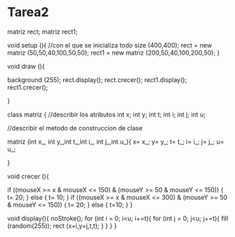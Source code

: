 # Tarea2

matriz rect;
matriz rect1;


void setup (){ //con el que se inicializa todo
  size (400,400);
  rect = new matriz (50,50,40,100,50,50);
  rect1 = new matriz (200,50,40,100,200,50);
}


void draw (){
 
background (255); 
rect.display(); 
rect.crecer();
rect1.display();
rect1.crecer();

}


class matriz {
  //describir los atributos
  int x;
  int y;
  int t;
  int i;
  int j;
  int u;
  
  
 //describir el metodo de construccion de clase
 
 matriz (int x_, int y_,int t_,int i_, int j_,int u_){
   x= x_;
   y= y_;
   t= t_;
   i= i_;
   j= j_;
   u= u_;
    
 }
   
   void crecer (){

if ((mouseX >= x & mouseX <= 150) & (mouseY >= 50 & mouseY <= 150)) {
  t= 20;
}
else {
t= 10;
}
if ((mouseX >= x & mouseX <= 300) & (mouseY >= 50 & mouseY <= 150)) {
t= 20;
}
else {
t=10;
}
}

void display(){
  noStroke();
for (int i = 0; i<u; i+=t){
for (int j = 0; j<u; j+=t){
fill (random(255));
rect (x+i,y+j,t,t);
}
}
}
}
